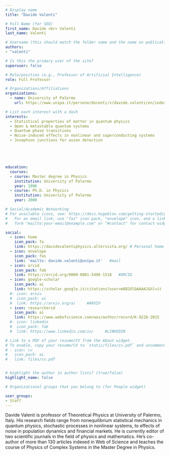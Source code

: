 ```yaml
---
# Display name
title: "Davide Valenti"

# Full Name (for SEO)
first_name: Davide <br> Valenti
last_name: Valenti

# Username (this should match the folder name and the name on publications)
authors:
- "valenti"

# Is this the primary user of the site?
superuser: false

# Role/position (e.g., Professor of Artificial Intelligence)
role: Full Professor

# Organizations/Affiliations
organizations:
  - name: University of Palermo
    url: https://www.unipa.it/persone/docenti/v/davide.valenti/en/index.html

# List each interest with a dash
interests:
  - Statistical properties of matter in quantum physics
  - Open & metastable quantum systems
  - Quantum phase transitions
  - Noise-induced effects in nonlinear and superconducting systems
  - Josephson junctions for axion detection





education:
  courses:
  - course: Master degree in Physics
    institution: University of Palermo
    year: 1996
  - course: Ph.D. in Physics
    institution: University of Palermo
    year: 2000

# Social/Academic Networking
# For available icons, see: https://docs.hugoblox.com/getting-started/page-builder/#icons
#   For an email link, use "fas" icon pack, "envelope" icon, and a link in the
#   form "mailto:your-email@example.com" or "#contact" for contact widget.

social:
  - icon: home
    icon_pack: fa
    link: https://davidevalentiphysics.altervista.org/ # Personal home Page
  - icon: envelope
    icon_pack: fas
    link: 'mailto: davide.valenti@unipa.it'   #mail
  - icon: orcid
    icon_pack: fab
    link: https://orcid.org/0000-0001-5496-1518   #ORCID
  - icon: google-scholar 
    icon_pack: ai
    link: https://scholar.google.it/citations?user=m8B2OlQAAAAJ&hl=it   #SCHOLAR
  #- icon: arxiv
  #  icon_pack: ai
  #  link: https://arxiv.org/a/     #ARXIV
  - icon: researcherid
    icon_pack: ai
    link: https://www.webofscience.com/wos/author/record/K-9228-2015     #WOS
  #- icon: linkedin
  #  icon_pack: fab
  #  link: https://www.linkedin.com/in/     #LINKEDIN

# Link to a PDF of your resume/CV from the About widget.
# To enable, copy your resume/CV to `static/files/cv.pdf` and uncomment the lines below.
# - icon: cv
#   icon_pack: ai
#   link: files/cv.pdf


# Highlight the author in author lists? (true/false)
highlight_name: false

# Organizational groups that you belong to (for People widget)

user_groups:
- Staff
---
```

Davide Valenti is professor of Theoretical Physics at University of Palermo, Italy. His research fields range from nonequilibrium statistical mechanics in quantum physics, stochastic processes in nonlinear systems, to effects of noise in population dynamics and financial markets. He is currently editor of two scientific journals in the field of physics and mathematics. He’s co-author of more than 130 articles indexed in Web of Science and teaches the course of Physics of Complex Systems in the Master Degree in Physics.
